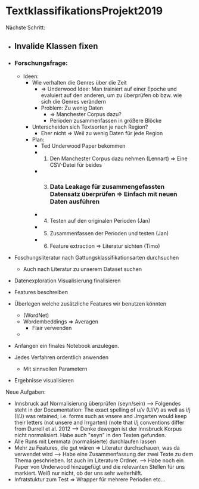 # TextklassifikationsProjekt2019

Nächste Schritt:
- ## Invalide Klassen fixen

- ### Forschungsfrage:
  - Ideen:
    - Wie verhalten die Genres über die Zeit
      - => Underwood Idee: Man trainiert auf einer Epoche und evaluiert auf den anderen, um zu überprüfen ob bzw. wie sich die Genres verändern
      - Problem: Zu wenig Daten 
        - => Manchester Corpus dazu?
        - Perioden zusammenfassen in größere Blöcke
    - Unterscheiden sich Textsorten je nach Region?
      - Eher nicht => Weil zu wenig Daten für jede Region
    - Plan:
      - Ted Underwood Paper bekommen
      - 1. Den Manchester Corpus dazu nehmen (Lennart) => Eine CSV-Datei für beides
      - 3. ### Data Leakage für zusammengefassten Datensatz überprüfen => Einfach mit neuen Daten ausführen
      - 4. Testen auf den originalen Perioden (Jan)
      - 5. Zusammenfassen der Perioden und testen (Jan)
      - 6. Feature extraction => Literatur sichten (Timo)
- Foschungsliteratur nach Gattungsklassifikationsarten durchsuchen
  - Auch nach Literatur zu unserem Dataset suchen
- Datenexploration Visualisierung finalisieren
- Features beschreiben 
- Überlegen welche zusätzliche Features wir benutzen könnten
  - (WordNet)
  - Wordembeddings => Averagen
    - Flair verwenden
  - 
- Anfangen ein finales Notebook anzulegen.
- Jedes Verfahren ordentlich anwenden
  - Mit sinnvollen Parametern
- Ergebnisse visualisieren

Neue Aufgaben:
  - Innsbruck auf Normalisierung überprüfen (seyn/sein)
  --> Folgendes steht in der Documentation:
  The exact spelling of u/v (U/V) as well as i/j (I/J) was retained; i.e. forms such as vnsere
  and Jrrgarten would keep their letters (not unsere and Irrgarten) (note that i/j
  conventions differ from Durrell et al. 2012
  --> Denke dewegen ist der Innsbruck Korpus nicht normalisiert. Habe auch "seyn" in den Texten gefunden.
  - Alle Runs mit Lemmata (normalisierte) durchlaufen lassen
  - Mehr zu Features, die gut wären => Literatur durchschauen, was da verwendet wird
  --> Habe eine Zusammenfassung der zwei Texte zu dem Thema geschrieben. Ist auch im Literature Ordner.
  --> Habe noch ein Paper von Underwood hinzugefügt und die relevanten Stellen für uns markiert. Weiß nur nicht, ob der uns sehr 
  weiterhilft.
  - Infratstuktur zum Test => Wrapper für mehrere Perioden etc...
